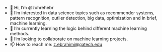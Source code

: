 - 👋  Hi, I’m @zohrehebr
- 👀  I’m interested in data science topics such as recommender systems, pattern recognition, outlier detection, big data, optimization and in brief, machine learning. 
- 🌱  I’m currently learning the logic behind different machine learning methods.
- 💞️  I’m looking to collaborate on machine learning projects. 
- 📫  How to reach me: z.ebrahimi@gatech.edu

<!---
zohrehebr/zohrehebr is a ✨ special ✨ repository because its `README.md` (this file) appears on your GitHub profile.
You can click the Preview link to take a look at your changes.
--->
